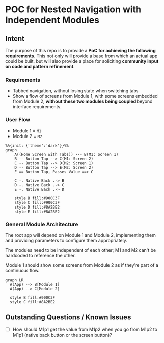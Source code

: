 # POC for Nested Navigation with Independent Modules

## Intent

The purpose of this repo is to provide a **PoC for achieving the following requirements**. This not only will provide a base from which an actual app could be built, but will also provide a place for soliciting **community input on code and pattern refinement**.
### Requirements
- Tabbed navigation, without losing state when switching tabs
- Show a flow of screens from Module 1, with some screens embedded from Module 2, **without these two modules being coupled** beyond interface requirements.

### User Flow
- Module 1 = `M1`
- Module 2 = `M2`

```mermaid
%%{init: {'theme':'dark'}}%%
graph
    A((Home Screen with Tabs)) --- B(M1: Screen 1)
    B -- Button Tap --> C(M1: Screen 2)
    C -- Button Tap --> D(M2: Screen 1)
    D -- Button Tap --> E(M2: Screen 2)
    E == Button Tap, Passes Value ==> C

    C -. Native Back .-> B
    D -. Native Back .-> C
    E -. Native Back .-> D

    style B fill:#900C3F
    style C fill:#900C3F
    style D fill:#8A2BE2
    style E fill:#8A2BE2
```

### General Module Architecture

The root app will depend on Module 1 and Module 2, implementing them and providing parameters to configure them appropriately.

The modules need to be independent of each other; M1 and M2 can't be hardcoded to reference the other.

Module 1 should show some screens from Module 2 as if they're part of a continuous flow.

```mermaid
graph LR
  A(App) --> B[Module 1]
  A(App) --> C[Module 2]

  style B fill:#900C3F
  style C fill:#8A2BE2
```

## Outstanding Questions / Known Issues

- [ ] How should M1p1 get the value from M1p2 when you go from M1p2 to M1p1 (native back button or the screen button)?